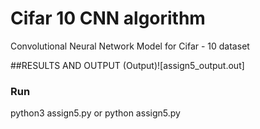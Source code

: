 # Cifar 10 CNN algorithm
 
 Convolutional Neural Network Model for Cifar - 10 dataset



##RESULTS AND OUTPUT
(Output)![assign5_output.out]

### Run

python3 assign5.py
or
python assign5.py
